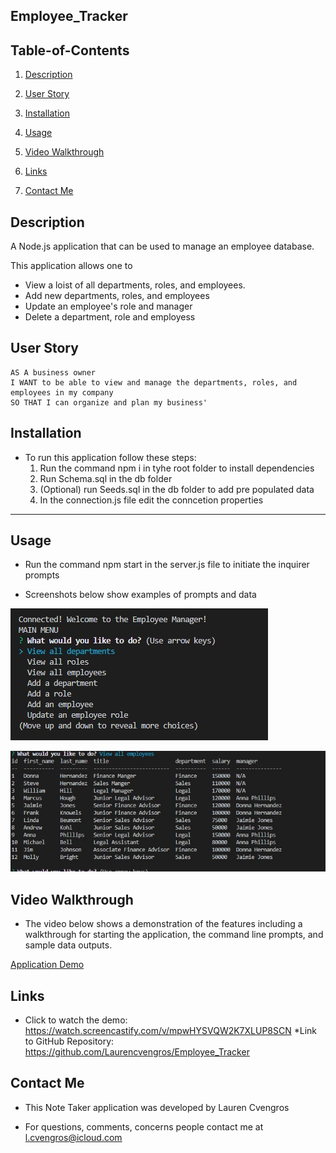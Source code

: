 ## Employee_Tracker

## Table-of-Contents

1. [Description](#description)

2. [User Story](#user-story)

3. [Installation](#installation)

4. [Usage](#usage)

5. [Video Walkthrough](#video-walkthrough)

6. [Links](#links)

6. [Contact Me](#contact-me)

    

## Description

A Node.js application that can be used to manage an employee database.

This application allows one to
* View a loist of all departments, roles, and employees.
* Add new departments, roles, and employees
* Update an employee's role and manager
* Delete a department, role and employess




## User Story

```
AS A business owner
I WANT to be able to view and manage the departments, roles, and employees in my company
SO THAT I can organize and plan my business'
```



## Installation 

* To run this application follow these steps:
    1. Run the command npm i in tyhe root folder to install dependencies
    2. Run Schema.sql in the db folder 
    3. (Optional) run Seeds.sql in the db folder to add pre populated data
    4. In the connection.js file edit the conncetion properties 
    


---


## Usage

* Run the command npm start in the server.js file to initiate the inquirer prompts

* Screenshots below show examples of prompts and data


![Main Menu](./images/main_menu.jpg "screenshot of main menu screen in the terminal" )


![View Employees ](./images/view_ees.jpg  "Screenshot of the data you can store" )

## Video Walkthrough

* The video below shows a demonstration of the features including a walkthrough for starting the application, the command line prompts, and sample data outputs.

[Application Demo](./images/Employee_Tracker_Walkthrough.webm "Demo of the application")

## Links

* Click to watch the demo: https://watch.screencastify.com/v/mpwHYSVQW2K7XLUP8SCN
*Link to GitHub Repository: https://github.com/Laurencvengros/Employee_Tracker




## Contact Me

* This Note Taker application was developed by Lauren Cvengros

*  For questions, comments, concerns people contact me at l.cvengros@icloud.com
